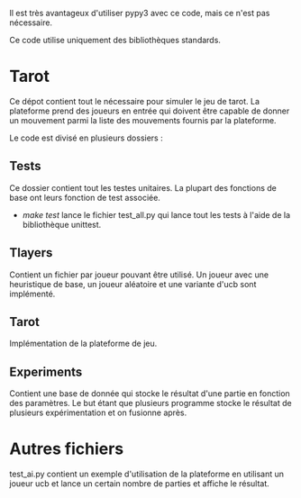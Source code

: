 Il est très avantageux d'utiliser pypy3 avec ce code, mais ce n'est pas nécessaire.

Ce code utilise uniquement des bibliothèques standards.

# Tarot

Ce dépot contient tout le nécessaire pour simuler le jeu de tarot. La plateforme prend des joueurs en entrée qui doivent être capable de donner un mouvement parmi la liste des mouvements fournis par la plateforme.

Le code est divisé en plusieurs dossiers :

## Tests

Ce dossier contient tout les testes unitaires. La plupart des fonctions de base ont leurs fonction de test associée.

- *make test* lance le fichier test_all.py qui lance tout les tests à l'aide de la bibliothèque unittest.

## Tlayers

Contient un fichier par joueur pouvant être utilisé. Un joueur avec une heuristique de base, un joueur aléatoire et une variante d'ucb sont implémenté.

## Tarot

Implémentation de la plateforme de jeu.

## Experiments

Contient une base de donnée qui stocke le résultat d'une partie en fonction des paramètres. Le but étant que plusieurs programme stocke le résultat de plusieurs expérimentation et on fusionne après.

# Autres fichiers

test_ai.py contient un exemple d'utilisation de la plateforme en utilisant un joueur ucb et lance un certain nombre de parties et affiche le résultat.
